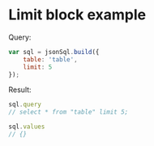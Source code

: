 # Limit block example

Query:

``` js
var sql = jsonSql.build({
    table: 'table',
    limit: 5
});
```

Result:

``` js
sql.query
// select * from "table" limit 5;

sql.values
// {}
```
